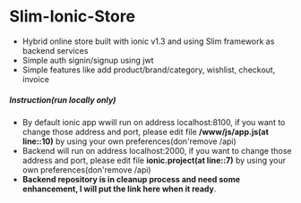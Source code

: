 # Slim-Ionic-Store
* Hybrid online store built with ionic v1.3 and using Slim framework as backend services
* Simple auth signin/signup using jwt
* Simple features like add product/brand/category, wishlist, checkout, invoice

##### Instruction(run locally only)
* By default ionic app wwill run on address localhost:8100, if you want to change those address and port, please edit file **/www/js/app.js(at line::10)** by using your own preferences(don'remove /api)
* Backend will run on address localhost:2000, if you want to change those address and port, please edit file **ionic.project(at line::7)** by using your own preferences(don'remove /api)
* **Backend repository is in cleanup process and need some enhancement, I will put the link here when it ready**.

